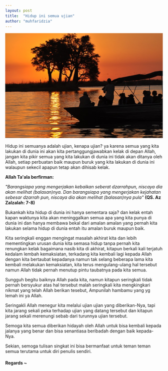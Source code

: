 ```yaml
---
layout: post
title:  "Hidup ini semua ujian"
author: "muhfaridzia"
---
```


![Buku Tulis](/img/3326980_640.jpg)

Hidup ini semuanya adalah ujian, kenapa ujian? ya karena semua yang kita lakukan di dunia ini akan kita pertanggungjawabkan kelak di depan Allah, jangan kita pikir semua yang kita lakukan di dunia ini tidak akan ditanya oleh Allah, setiap perbuatan baik maupun buruk yang kita lakukan di dunia ini walaupun sekecil apapun tetap akan dihisab kelak.

**Allah Ta'ala berfirman:**

*"Barangsiapa yang mengerjakan kebaikan seberat dzarrahpun, niscaya dia akan melihat (balasan)nya. Dan barangsiapa yang mengerjakan kejahatan sebesar dzarrah pun, niscaya dia akan melihat (balasan)nya pula"*
**(QS. Az Zalzalah: 7-8)**

Bukankah kita hidup di dunia ini hanya sementara saja? dan kelak entah kapan waktunya kita akan meninggalkan semua apa yang kita punya di dunia ini dan hanya membawa bekal dari amalan amalan yang pernah kita lakukan selama hidup di dunia entah itu amalan buruk maupun baik.

Kita seringkali enggan mengingat masalah akhirat kita dan lebih mementingkan urusan dunia kita semasa hidup tanpa pernah kita renungkan kelak bagaimana nasib kita di akhirat, kitapun berkali kali terjatuh kedalam lembah kemaksiatan, terkadang kita kembali lagi kepada Allah dengan kita bertaubat kepadanya namun tak selang beberapa lama kita kembali melakukan kemaksiatan, kita terus mengulang-ulang hal tersebut namun Allah tidak pernah menutup pintu taubatnya pada kita semua.

Sungguh begitu baiknya Allah pada kita, namun kitapun seringkali tidak pernah bersyukur atas hal tersebut malah seringkali kita mengkingkari nikmat yang telah Allah berikan tesebut, Ampunilah hambamu yang yg lemah ini ya Allah.

Seringakli Allah menegur kita melalui ujian ujian yang diberikan-Nya, tapi kita jarang sekali peka terhadap ujian yang datang tersebut dan kitapun jarang sekali merenungi sebab dari turunnya ujian tersebut.

Semoga kita semua diberikan hidayah oleh Allah untuk bisa kembali kepada jalanya yang benar dan bisa senantiasa beribadah dengan baik kepada-Nya. 

Sekian, semoga tulisan singkat ini bisa bermanfaat untuk teman teman semua terutama untuk diri penulis sendiri.

#### Regards ~

